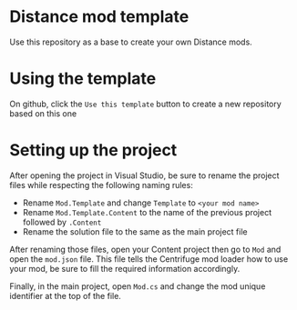 # Distance mod template

Use this repository as a base to create your own Distance mods.

# Using the template
On github, click the `Use this template` button to create a new repository based on this one

# Setting up the project
After opening the project in Visual Studio, be sure to rename the project files while respecting the following naming rules:

- Rename `Mod.Template` and change `Template` to `<your mod name>`
- Rename `Mod.Template.Content` to the name of the previous project followed by `.Content`
- Rename the solution file to the same as the main project file

After renaming those files, open your Content project then go to `Mod` and open the `mod.json` file. This file tells the Centrifuge mod loader how to use your mod, be sure to fill the required information accordingly.

Finally, in the main project, open `Mod.cs` and change the mod unique identifier at the top of the file.
